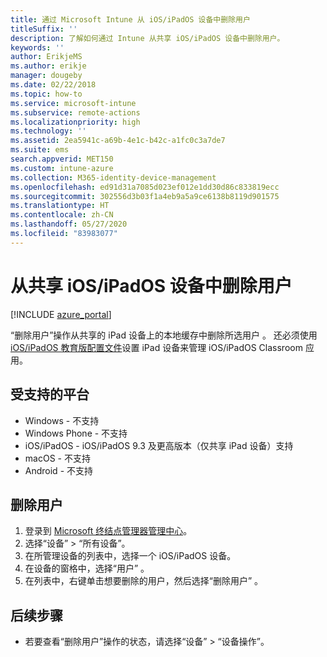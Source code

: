 ```yaml
---
title: 通过 Microsoft Intune 从 iOS/iPadOS 设备中删除用户
titleSuffix: ''
description: 了解如何通过 Intune 从共享 iOS/iPadOS 设备中删除用户。
keywords: ''
author: ErikjeMS
ms.author: erikje
manager: dougeby
ms.date: 02/22/2018
ms.topic: how-to
ms.service: microsoft-intune
ms.subservice: remote-actions
ms.localizationpriority: high
ms.technology: ''
ms.assetid: 2ea5941c-a69b-4e1c-b42c-a1fc0c3a7de7
ms.suite: ems
search.appverid: MET150
ms.custom: intune-azure
ms.collection: M365-identity-device-management
ms.openlocfilehash: ed91d31a7085d023ef012e1dd30d86c833819ecc
ms.sourcegitcommit: 302556d3b03f1a4eb9a5a9ce6138b8119d901575
ms.translationtype: HT
ms.contentlocale: zh-CN
ms.lasthandoff: 05/27/2020
ms.locfileid: "83983077"
---
```

# <a name="remove-a-user-from-a-shared-iosipados-device"></a>从共享 iOS/iPadOS 设备中删除用户


[!INCLUDE [azure_portal](../includes/azure_portal.md)]

“删除用户”操作从共享的 iPad 设备上的本地缓存中删除所选用户  。 还必须使用 [iOS/iPadOS 教育版配置文件](../fundamentals/education-settings-configure-ios.md)设置 iPad 设备来管理 iOS/iPadOS Classroom 应用。 

## <a name="supported-platforms"></a>受支持的平台

- Windows - 不支持
- Windows Phone - 不支持
- iOS/iPadOS - iOS/iPadOS 9.3 及更高版本（仅共享 iPad 设备）支持
- macOS - 不支持
- Android - 不支持

## <a name="remove-a-user"></a>删除用户

1. 登录到 [Microsoft 终结点管理器管理中心](https://go.microsoft.com/fwlink/?linkid=2109431)。
2. 选择“设备” > “所有设备”。
3. 在所管理设备的列表中，选择一个 iOS/iPadOS 设备。
4. 在设备的窗格中，选择“用户”  。
5. 在列表中，右键单击想要删除的用户，然后选择“删除用户”  。

## <a name="next-steps"></a>后续步骤

- 若要查看“删除用户”操作的状态，请选择“设备” > “设备操作”。
